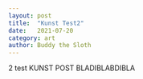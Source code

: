 ```yaml
---
layout: post
title:  "Kunst Test2"
date:   2021-07-20
category: art
author: Buddy the Sloth
---
```

2 test KUNST POST BLADIBLABDIBLA